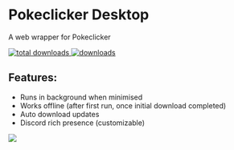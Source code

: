 # Pokeclicker Desktop

A web wrapper for Pokeclicker

[![total downloads](https://img.shields.io/github/downloads/RedSparr0w/Pokeclicker-Desktop/total?label=total%20downloads&style=flat-square) ![downloads](https://img.shields.io/github/downloads/RedSparr0w/Pokeclicker-Desktop/latest/total?style=flat-square)](https://github.com/RedSparr0w/Pokeclicker-desktop/releases/latest)

## Features:
- Runs in background when minimised
- Works offline (after first run, once initial download completed)
- Auto download updates
- Discord rich presence (customizable)

![](https://i.imgur.com/5QQfoiZ.png)
